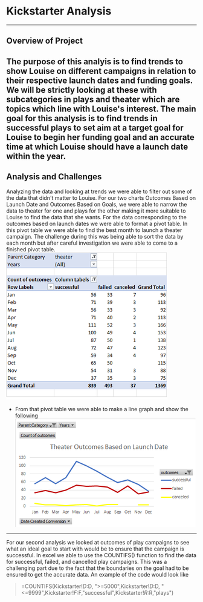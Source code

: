 # Kickstarter Analysis 
---
## Overview of Project 
The purpose of this analyis is to find trends to show Louise on different campaigns in relation to their respective launch dates and funding goals. We will be strictly looking at these with subcategories in plays and theater which are topics which line with Louise's interest. The main goal for this analysis is to find trends in successful plays to set aim at a target goal for Louise to begin her funding goal and an accurate time at which Louise should have a launch date within the year. 
---
## Analysis and Challenges
Analyzing the data and looking at trends we were able to filter out some of the data that didn't matter to Louise. For our two charts Outcomes Based on Launch Date and Outcomes Based on Goals, we were able to narrow the data to theater for one and plays for the other making it more suitable to Louise to find the data that she wants. For the data corresponding to the outcomes based on launch dates we were able to format a pivot table. In this pivot table we were able to find the best month to launch a theater campaign. The challenge during this was being able to sort the data by each month but after careful investigation we were able to come to a finished pivot table.
![Pivot Table For Theater Analysis](https://github.com/mckjack/kickstarter-analysis/blob/main/Pivot%20Table%20for%20Theater%20Analysis.png)
- From that pivot table we were able to make a line graph and show the following 
![Theater_Outcomes_vs_Launch](https://github.com/mckjack/kickstarter-analysis/blob/main/Theater_Outcomes_vs_Launch.png)
---
For our second analysis we looked at outcomes of play campaigns to see what an ideal goal to start with would be to ensure that the campaign is successful. In excel we able to use the COUNTIFS() function to find the data for successful, failed, and cancelled play campaigns. This was a challenging part due to the fact that the boundaries on the goal had to be ensured to get the accurate data. An example of the code would look like
> =COUNTIFS(Kickstarter!$D:$D, ">=5000",Kickstarter!$D:$D, "<=9999",Kickstarter!$F:$F,"successful",Kickstarter!$R:$R,"plays")


